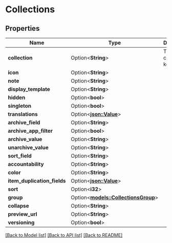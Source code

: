 # Collections

## Properties

Name | Type | Description | Notes
------------ | ------------- | ------------- | -------------
**collection** | Option<**String**> | The collection key. | [optional]
**icon** | Option<**String**> |  | [optional]
**note** | Option<**String**> |  | [optional]
**display_template** | Option<**String**> |  | [optional]
**hidden** | Option<**bool**> |  | [optional]
**singleton** | Option<**bool**> |  | [optional]
**translations** | Option<[**json::Value**](.md)> |  | [optional]
**archive_field** | Option<**String**> |  | [optional]
**archive_app_filter** | Option<**bool**> |  | [optional]
**archive_value** | Option<**String**> |  | [optional]
**unarchive_value** | Option<**String**> |  | [optional]
**sort_field** | Option<**String**> |  | [optional]
**accountability** | Option<**String**> |  | [optional]
**color** | Option<**String**> |  | [optional]
**item_duplication_fields** | Option<[**json::Value**](.md)> |  | [optional]
**sort** | Option<**i32**> |  | [optional]
**group** | Option<[**models::CollectionsGroup**](Collections_group.md)> |  | [optional]
**collapse** | Option<**String**> |  | [optional]
**preview_url** | Option<**String**> |  | [optional]
**versioning** | Option<**bool**> |  | [optional]

[[Back to Model list]](../README.md#documentation-for-models) [[Back to API list]](../README.md#documentation-for-api-endpoints) [[Back to README]](../README.md)


